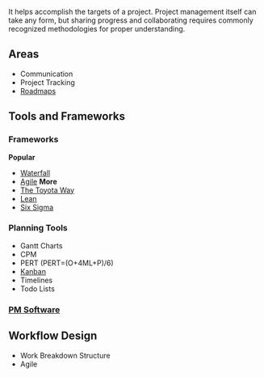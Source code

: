 It helps accomplish the targets of a project. Project management itself can take any form, but sharing progress and collaborating requires commonly recognized methodologies for proper understanding.

## Areas
- Communication
- Project Tracking
- [Roadmaps](Roadmaps.md)

## Tools and Frameworks
### Frameworks
**Popular**
- [Waterfall](Waterfall.md)
- [Agile](Agile.md)
**More**
- [The Toyota Way](The%20Toyota%20Way.md)
- [Lean](Lean.md)
- [Six Sigma](Six%20Sigma.md)

### Planning Tools
- Gantt Charts
- CPM
- PERT (PERT=(O+4ML+P)/6)
- [Kanban](Kanban.md)
- Timelines
- Todo Lists
### [PM Software](PM%20Software.md)

## Workflow Design
- Work Breakdown Structure
- Agile